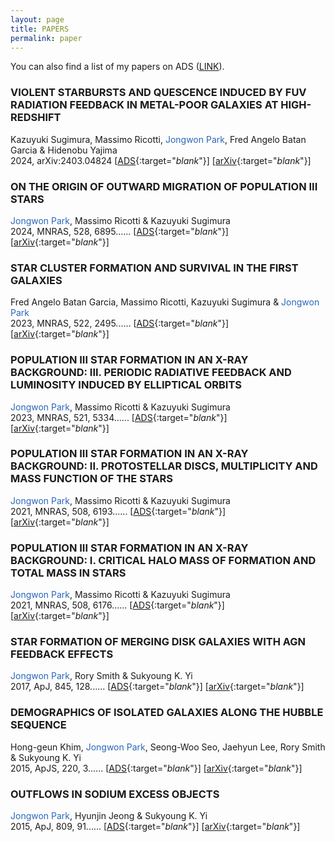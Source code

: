 ```yaml
---
layout: page
title: PAPERS
permalink: paper
---
```


You can also find a list of my papers on ADS ([LINK](https://ui.adsabs.harvard.edu/public-libraries/A2eDlsA2SuKAY8MSgHue0w)).

### VIOLENT STARBURSTS AND QUESCENCE INDUCED BY FUV RADIATION FEEDBACK IN METAL-POOR GALAXIES AT HIGH-REDSHIFT 
Kazuyuki Sugimura, Massimo Ricotti, <span style="color: rgb(43,102,187)">Jongwon Park</span>, Fred Angelo Batan Garcia & Hidenobu Yajima    
2024, arXiv:2403.04824
[[ADS](https://ui.adsabs.harvard.edu/abs/2024arXiv240304824S/abstract){:target="_blank_"}] [[arXiv](https://arxiv.org/abs/2403.04824){:target="_blank_"}] 

### ON THE ORIGIN OF OUTWARD MIGRATION OF POPULATION III STARS
<span style="color: rgb(43,102,187)">Jongwon Park</span>, Massimo Ricotti & Kazuyuki Sugimura    
2024, MNRAS, 528, 6895......
[[ADS](https://ui.adsabs.harvard.edu/abs/2024MNRAS.528.6895P/abstract){:target="_blank_"}] [[arXiv](https://arxiv.org/abs/2307.14562){:target="_blank_"}] 

### STAR CLUSTER FORMATION AND SURVIVAL IN THE FIRST GALAXIES 
Fred Angelo Batan Garcia, Massimo Ricotti, Kazuyuki Sugimura & <span style="color: rgb(43,102,187)">Jongwon Park</span>    
2023, MNRAS, 522, 2495......
[[ADS](https://ui.adsabs.harvard.edu/abs/2023MNRAS.522.2495G/abstract){:target="_blank_"}] [[arXiv](https://arxiv.org/abs/2212.13946){:target="_blank_"}]   

### POPULATION III STAR FORMATION IN AN X-RAY BACKGROUND: III. PERIODIC RADIATIVE FEEDBACK AND LUMINOSITY INDUCED BY ELLIPTICAL ORBITS
<span style="color: rgb(43,102,187)">Jongwon Park</span>, Massimo Ricotti & Kazuyuki Sugimura    
2023, MNRAS, 521, 5334......
[[ADS](https://ui.adsabs.harvard.edu/abs/2023MNRAS.521.5334P/abstract){:target="_blank_"}] [[arXiv](https://arxiv.org/abs/2212.04564){:target="_blank_"}]   

### POPULATION III STAR FORMATION IN AN X-RAY BACKGROUND: II. PROTOSTELLAR DISCS, MULTIPLICITY AND MASS FUNCTION OF THE STARS
<span style="color: rgb(43,102,187)">Jongwon Park</span>, Massimo Ricotti & Kazuyuki Sugimura    
2021, MNRAS, 508, 6193......
[[ADS](https://ui.adsabs.harvard.edu/abs/2021MNRAS.508.6193P/abstract){:target="_blank_"}] [[arXiv](https://arxiv.org/abs/2107.07898){:target="_blank_"}]   

### POPULATION III STAR FORMATION IN AN X-RAY BACKGROUND: I. CRITICAL HALO MASS OF FORMATION AND TOTAL MASS IN STARS
<span style="color: rgb(43,102,187)">Jongwon Park</span>, Massimo Ricotti & Kazuyuki Sugimura    
2021, MNRAS, 508, 6176......
[[ADS](https://ui.adsabs.harvard.edu/abs/2021MNRAS.508.6176P/abstract){:target="_blank_"}] [[arXiv](https://arxiv.org/abs/2107.07883){:target="_blank_"}]   

### STAR FORMATION OF MERGING DISK GALAXIES WITH AGN FEEDBACK EFFECTS
<span style="color: rgb(43,102,187)">Jongwon Park</span>, Rory Smith & Sukyoung K. Yi    
2017, ApJ, 845, 128......
[[ADS](https://ui.adsabs.harvard.edu/abs/2017ApJ...845..128P/abstract){:target="_blank_"}] [[arXiv](https://arxiv.org/abs/1707.07382){:target="_blank_"}]   

### DEMOGRAPHICS OF ISOLATED GALAXIES ALONG THE HUBBLE SEQUENCE   
Hong-geun Khim, <span style="color: rgb(43,102,187)">Jongwon Park</span>, Seong-Woo Seo, Jaehyun Lee, Rory Smith & Sukyoung K. Yi   
2015, ApJS, 220, 3......
[[ADS](https://ui.adsabs.harvard.edu/abs/2015ApJS..220....3K/abstract){:target="_blank_"}] [[arXiv](https://arxiv.org/abs/1507.04069){:target="_blank_"}]   

### OUTFLOWS IN SODIUM EXCESS OBJECTS
<span style="color: rgb(43,102,187)">Jongwon Park</span>, Hyunjin Jeong & Sukyoung K. Yi   
2015, ApJ, 809, 91......
[[ADS](https://ui.adsabs.harvard.edu/abs/2015ApJ...809...91P/abstract){:target="_blank_"}] [[arXiv](https://arxiv.org/abs/1507.03342){:target="_blank_"}]   

